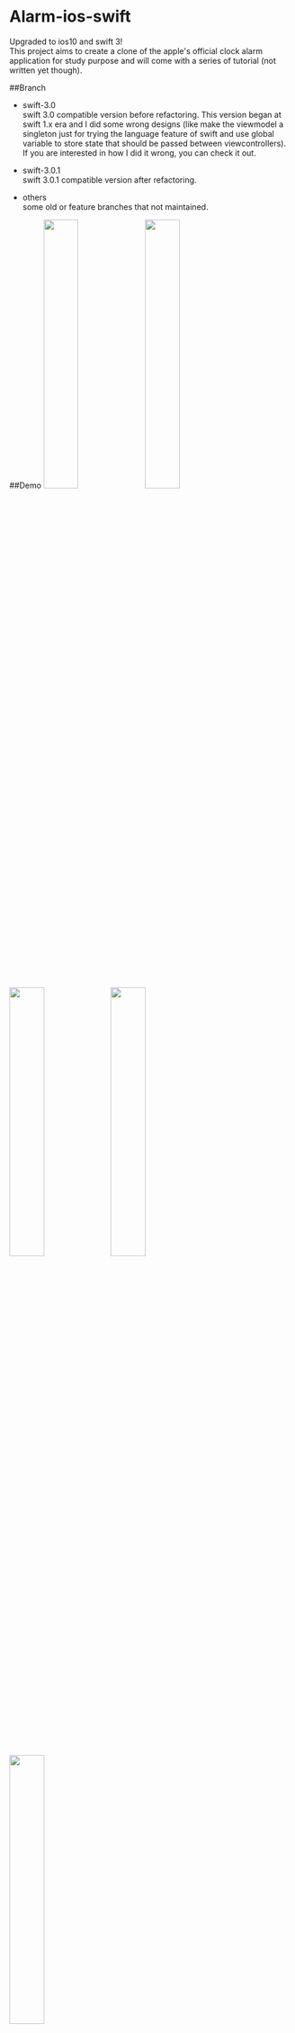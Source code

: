 # Alarm-ios-swift

Upgraded to ios10 and swift 3!      
This project aims to create a clone of the apple's official clock alarm application for study purpose and will come with a series of tutorial (not written yet though).  

##Branch

- swift-3.0     
swift 3.0 compatible version before refactoring. This version began at swift 1.x era and I did some wrong designs (like make the viewmodel a singleton just for trying the language feature of swift and use global variable to store state that should be passed between viewcontrollers). If you are interested in how I did it wrong, you can check it out. 

- swift-3.0.1     
swift 3.0.1 compatible version after refactoring.

- others    
some old or feature branches that not maintained.

##Demo
<img src="https://github.com/natsu1211/Alarm-ios-swift/blob/swift-3.0/gif/1.gif" width="35%" height="35%"> 
<img src="https://github.com/natsu1211/Alarm-ios-swift/blob/swift-3.0/gif/2.gif" width="35%" height="35%">
<img src="https://github.com/natsu1211/Alarm-ios-swift/blob/swift-3.0/gif/3.gif" width="35%" height="35%">
<img src="https://github.com/natsu1211/Alarm-ios-swift/blob/swift-3.0/gif/4.gif" width="35%" height="35%">
<img src="https://github.com/natsu1211/Alarm-ios-swift/blob/swift-3.0/gif/5.gif" width="35%" height="35%"> 

##License
MIT
